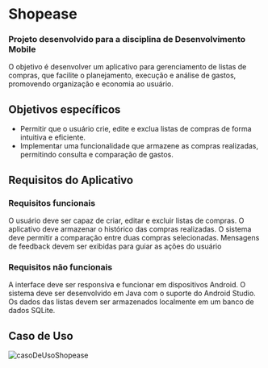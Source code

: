 # Shopease
### Projeto desenvolvido para a disciplina de Desenvolvimento Mobile
O objetivo é desenvolver um aplicativo para gerenciamento de listas de compras, que facilite o planejamento, execução e análise de gastos, promovendo organização e economia ao usuário.
<br>

## Objetivos específicos

- Permitir que o usuário crie, edite e exclua listas de compras de forma intuitiva e eficiente.
- Implementar uma funcionalidade que armazene as compras realizadas, permitindo consulta e comparação de gastos.

## Requisitos do Aplicativo

### Requisitos funcionais

O usuário deve ser capaz de criar, editar e excluir listas de compras.
O aplicativo deve armazenar o histórico das compras realizadas.
O sistema deve permitir a comparação entre duas compras selecionadas.
Mensagens de feedback devem ser exibidas para guiar as ações do usuário

### Requisitos não funcionais

A interface deve ser responsiva e funcionar em dispositivos Android.
O sistema deve ser desenvolvido em Java com o suporte do Android Studio.
Os dados das listas devem ser armazenados localmente em um banco de dados SQLite.

## Caso de Uso

![casoDeUsoShopease](https://github.com/user-attachments/assets/a8ed6638-0b18-40f5-b57b-464694e6f134)


